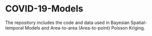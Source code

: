 # COVID-19-Models
The repository includes the code and data used in Bayesian Spatial-temporal Models and Area-to-area (Area-to-point) Poisson Kriging.

